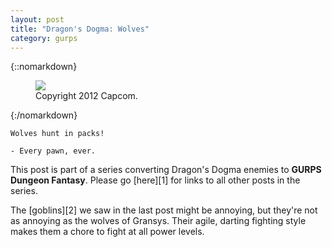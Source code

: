```yaml
---
layout: post
title: "Dragon's Dogma: Wolves"
category: gurps
---
```


{::nomarkdown}
<figure>
  <img src="{{ "/assets/DDENEMIES.jpg" | absolute_url }}"/>
  <figcaption>Copyright 2012 Capcom.</figcaption>
</figure>
{:/nomarkdown}

    Wolves hunt in packs!

    - Every pawn, ever.


This post is part of a series converting Dragon's Dogma enemies to **GURPS
Dungeon Fantasy**. Please go [here][1] for links to all other posts in the
series.

The [goblins][2] we saw in the last post might be annoying, but they're not as
annoying as the wolves of Gransys. Their agile, darting fighting style makes
them a chore to fight at all power levels.
